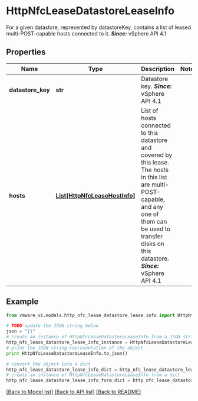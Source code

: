 # HttpNfcLeaseDatastoreLeaseInfo

For a given datastore, represented by datastoreKey, contains a list of leased multi-POST-capable hosts connected to it.  ***Since:*** vSphere API 4.1 

## Properties
Name | Type | Description | Notes
------------ | ------------- | ------------- | -------------
**datastore_key** | **str** | Datastore key.  ***Since:*** vSphere API 4.1  | 
**hosts** | [**List[HttpNfcLeaseHostInfo]**](HttpNfcLeaseHostInfo.md) | List of hosts connected to this datastore and covered by this lease.  The hosts in this list are multi-POST-capable, and any one of them can be used to transfer disks on this datastore.  ***Since:*** vSphere API 4.1  | 

## Example

```python
from vmware_vi.models.http_nfc_lease_datastore_lease_info import HttpNfcLeaseDatastoreLeaseInfo

# TODO update the JSON string below
json = "{}"
# create an instance of HttpNfcLeaseDatastoreLeaseInfo from a JSON string
http_nfc_lease_datastore_lease_info_instance = HttpNfcLeaseDatastoreLeaseInfo.from_json(json)
# print the JSON string representation of the object
print HttpNfcLeaseDatastoreLeaseInfo.to_json()

# convert the object into a dict
http_nfc_lease_datastore_lease_info_dict = http_nfc_lease_datastore_lease_info_instance.to_dict()
# create an instance of HttpNfcLeaseDatastoreLeaseInfo from a dict
http_nfc_lease_datastore_lease_info_form_dict = http_nfc_lease_datastore_lease_info.from_dict(http_nfc_lease_datastore_lease_info_dict)
```
[[Back to Model list]](../README.md#documentation-for-models) [[Back to API list]](../README.md#documentation-for-api-endpoints) [[Back to README]](../README.md)


